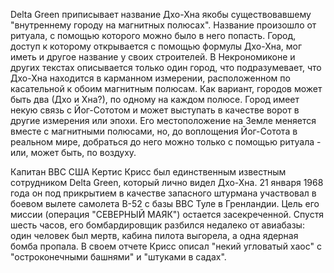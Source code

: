 Delta Green приписывает название Дхо-Хна якобы существовавшему "внутреннему городу на магнитных полюсах". Название произошло от ритуала, с помощью которого можно было в него попасть. Город, доступ к которому открывается с помощью формулы Дхо-Хна, мог иметь и другое название у своих строителей. В Некрономиконе и других текстах описывается только один город, что подразумевает, что Дхо-Хна находится в карманном измерении, расположенном по касательной к обоим магнитным полюсам. Как вариант, городов может быть два (Дхо и Хна?), по одному на каждом полюсе. Город имеет некую связь с Йог-Сототом и может выступать в качестве ворот в другие измерения или эпохи. Его местоположение на Земле меняется вместе с магнитными полюсами, но, до воплощения Йог-Сотота в реальном мире, добраться до него можно только с помощью ритуала - или, может быть, по воздуху. 

Капитан ВВС США Кертис Крисс был единственным известным сотрудником Delta Green, который лично видел Дхо-Хна. 21 января 1968 года он под прикрытием в качестве запасного штурмана участвовал в боевом вылете самолета B-52 с базы ВВС Туле в Гренландии. Цель его миссии (операция "СЕВЕРНЫЙ МАЯК") остается засекреченной. Спустя шесть часов, его бомбардировщик разбился недалеко от авиабазы: один человек был мертв, кабина пилота выгорела, а одна ядерная бомба пропала. В своем отчете Крисс описал "некий угловатый хаос" с "остроконечными башнями" и "штуками в садах".